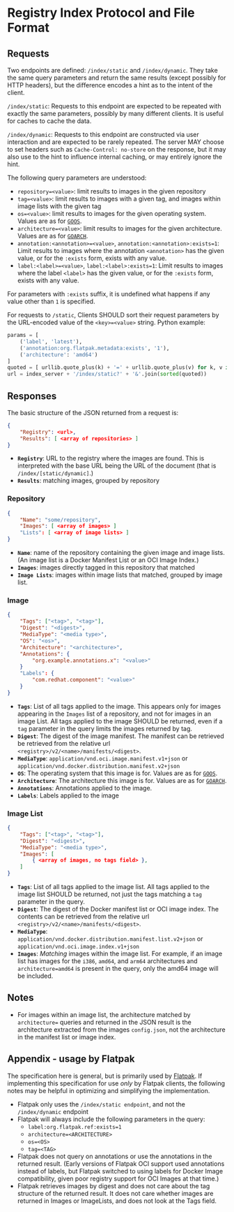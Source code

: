 # Registry Index Protocol and File Format

## Requests

Two endpoints are defined: `/index/static` and `/index/dynamic`.
They take the same query parameters and return the same results (except possibly for HTTP headers),
but the difference encodes a hint as to the intent of the client.

`/index/static`: Requests to this endpoint are expected to be repeated with exactly
the same parameters,
possibly by many different clients. It is useful for caches to cache the data.

`/index/dynamic`: Requests to this endpoint are constructed via user interaction
and are expected to be rarely repeated.
The server MAY choose to set headers such as `Cache-Control: no-store` on the response,
but it may also use to the hint to influence internal caching,
or may entirely ignore the hint.

The following query parameters are understood:

* `repository=<value>`: limit results to images in the given repository
* `tag=<value>`: limit results to images with a given tag,
  and  images within image lists with the given tag
* `os=<value>`: limit results to images for the given operating system.
  Values are as for [`GOOS`](https://golang.org/doc/install/source#environment).
* `architecture=<value>`: limit results to images for the given architecture.
  Values are as for [`GOARCH`](https://golang.org/doc/install/source#environment).
* `annotation:<annotation>=<value>`, `annotation:<annotation>:exists=1`:
  Limit results to images where the annotation `<annotation>` has the given value,
  or for the `:exists` form, exists with any value.
* `label:<label>=<value>`, `label:<label>:exists=1`:
  Limit results to images where the label `<label>` has the given value,
  or for the `:exists` form, exists with any value.

For parameters with `:exists` suffix,
it is undefined what happens if any value other than `1` is specified.

For requests to `/static`,
Clients SHOULD sort their request parameters by the URL-encoded value of the `<key>=<value>` string.
Python example:

``` python
params = [
    ('label', 'latest'),
    ('annotation:org.flatpak.metadata:exists', '1'),
    ('architecture': 'amd64')
]
quoted = [ urllib.quote_plus(k) + '=' + urllib.quote_plus(v) for k, v in params ]
url = index_server + '/index/static?' + '&'.join(sorted(quoted))
```

## Responses

The basic structure of the JSON returned from a request is:

```json
{
    "Registry": <url>,
    "Results": [ <array of repositories> ]
}
```

* **`Registry`**: URL to the registry where the images are found.
  This is interpreted with the base URL being the URL of the document
  (that is `/index/[static/dynamic]`.)
* **`Results`**: matching images, grouped by repository

### Repository

```json
{
    "Name": "some/repository",
    "Images": [ <array of images> ]
    "Lists": [ <array of image lists> ]
}
```

* **`Name`**: name of the repository containing the given image and image lists.
  (An image list is a Docker Manifest List or an OCI Image Index.)
* **`Images`**: images directly tagged in this repository that matched
* **`Image Lists`**: images within image lists that matched, grouped by image list.

### Image

```json
{
    "Tags": ["<tag>", "<tag>"],
    "Digest": "<digest>",
    "MediaType": "<media type>",
    "OS": "<os>",
    "Architecture": "<architecture>",
    "Annotations": {
        "org.example.annotations.x": "<value>"
    }
    "Labels": {
        "com.redhat.component": "<value>"
    }
}
```

* **`Tags`**: List of all tags applied to the image.
  This appears only for images appearing in the `Images` list of a repository,
  and not for images in an image List.
  All tags applied to the image SHOULD be returned,
  even if a `tag` parameter in the query limits the images returned by tag.
* **`Digest`**: The digest of the image manifest.
  The manifest can be retrieved be retrieved from the relative url
  `<registry>/v2/<name>/manifests/<digest>`.
* **`MediaType`**: `application/vnd.oci.image.manifest.v1+json` or
  `application/vnd.docker.distribution.manifest.v2+json`
* **`OS`**: The operating system that this image is for.
  Values are as for [`GOOS`](https://golang.org/doc/install/source#environment).
* **`Architecture`**: The architecture this image is for.
  Values are as for [`GOARCH`](https://golang.org/doc/install/source#environment).
* **`Annotations`**: Annotations applied to the image.
* **`Labels`**: Labels applied to the image

### Image List

```json
{
    "Tags": ["<tag>", "<tag>"],
    "Digest": "<digest>",
    "MediaType": "<media type>",
    "Images": [
        { <array of images, no tags field> },
    ]
}
```

* **`Tags`**: List of all tags applied to the image list.
  All tags applied to the image list SHOULD be returned,
  not just the tags matching a `tag` parameter in the query.
* **`Digest`**: The digest of the Docker manifest list or OCI image index.
  The contents can be retrieved from the relative url `<registry>/v2/<name>/manifests/<digest>`.
* **`MediaType`**: `application/vnd.docker.distribution.manifest.list.v2+json` or
  `application/vnd.oci.image.index.v1+json`
* **`Images`**: *Matching* images within the image list.
  For example, if an image list has images for the `i386`, `amd64`, and `arm64` architectures
  and `architecture=amd64` is present in the query, only the amd64 image will be included.

## Notes

* For images within an image list, the architecture matched by `architecture=` queries and
  returned in the JSON result is the architecture extracted from the images `config.json`,
  not the architecture in the manifest list or image index.

## Appendix - usage by Flatpak

The specification here is general, but is primarily used by [Flatpak](https://flatpak.org/).
If implementing this specification for use *only* by Flatpak clients,
the following notes may be helpful in optimizing and simplifying the implementation.

* Flatpak only uses the `/index/static endpoint`, and not the `/index/dynamic` endpoint
* Flatpak will always include the following parameters in the query:
  * `label:org.flatpak.ref:exists=1`
  * `architecture=<ARCHITECTURE>`
  * `os=<OS>`
  * `tag=<TAG>`
* Flatpak does not query on annotations or use the annotations in the returned result.
  (Early versions of Flatpak OCI support used annotations instead of labels,
  but Flatpak switched to using labels for Docker Image compatibility,
  given poor registry support for OCI Images at that time.)
* Flatpak retrieves images by digest and
  does not care about the tag structure of the returned result.
  It does not care whether images are returned in Images or ImageLists,
  and does not look at the Tags field.
